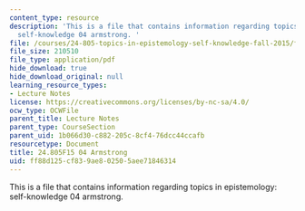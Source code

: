 ```yaml
---
content_type: resource
description: 'This is a file that contains information regarding topics in epistemology:
  self-knowledge 04 armstrong. '
file: /courses/24-805-topics-in-epistemology-self-knowledge-fall-2015/ff88d125cf839ae802505aee71846314_MIT24_805F15_04Arm.pdf
file_size: 210510
file_type: application/pdf
hide_download: true
hide_download_original: null
learning_resource_types:
- Lecture Notes
license: https://creativecommons.org/licenses/by-nc-sa/4.0/
ocw_type: OCWFile
parent_title: Lecture Notes
parent_type: CourseSection
parent_uid: 1b066d30-c882-205c-8cf4-76dcc44ccafb
resourcetype: Document
title: 24.805F15 04 Armstrong
uid: ff88d125-cf83-9ae8-0250-5aee71846314
---
```

This is a file that contains information regarding topics in epistemology: self-knowledge 04 armstrong. 